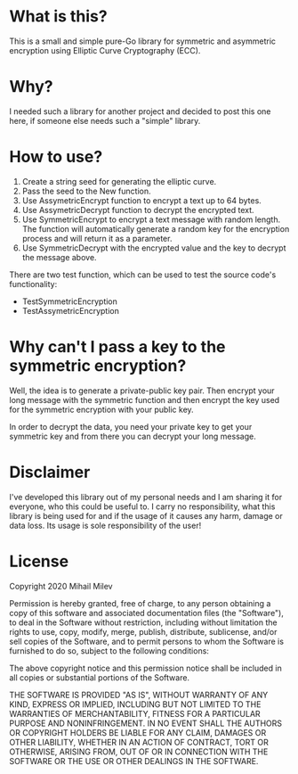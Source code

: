 # What is this?

This is a small and simple pure-Go library for symmetric and asymmetric encryption using Elliptic Curve Cryptography (ECC).

# Why?

I needed such a library for another project and decided to post this one here, if someone else needs such a "simple" library.

# How to use?

1. Create a string seed for generating the elliptic curve.
2. Pass the seed to the New function.
3. Use AssymetricEncrypt function to encrypt a text up to 64 bytes.
4. Use AssymetricDecrypt function to decrypt the encrypted text.
5. Use SymmetricEncrypt to encrypt a text message with random length. The function will automatically generate a random key for the encryption process and will return it as a parameter.
6. Use SymmetricDecrypt with the encrypted value and the key to decrypt the message above.

There are two test function, which can be used to test the source code's functionality:
- TestSymmetricEncryption
- TestAssymetricEncryption

# Why can't I pass a key to the symmetric encryption?

Well, the idea is to generate a private-public key pair. Then encrypt your long message with the symmetric function and then encrypt the key used for the symmetric encryption with your public key.

In order to decrypt the data, you need your private key to get your symmetric key and from there you can decrypt your long message.

# Disclaimer

I've developed this library out of my personal needs and I am sharing it for everyone, who this could be useful to. I carry no responsibility, what this library is being used for and if the usage of it causes any harm, damage or data loss. Its usage is sole responsibility of the user!

# License

Copyright 2020 Mihail Milev

Permission is hereby granted, free of charge, to any person obtaining a copy of this software and associated documentation files (the "Software"), to deal in the Software without restriction, including without limitation the rights to use, copy, modify, merge, publish, distribute, sublicense, and/or sell copies of the Software, and to permit persons to whom the Software is furnished to do so, subject to the following conditions:

The above copyright notice and this permission notice shall be included in all copies or substantial portions of the Software.

THE SOFTWARE IS PROVIDED "AS IS", WITHOUT WARRANTY OF ANY KIND, EXPRESS OR IMPLIED, INCLUDING BUT NOT LIMITED TO THE WARRANTIES OF MERCHANTABILITY, FITNESS FOR A PARTICULAR PURPOSE AND NONINFRINGEMENT. IN NO EVENT SHALL THE AUTHORS OR COPYRIGHT HOLDERS BE LIABLE FOR ANY CLAIM, DAMAGES OR OTHER LIABILITY, WHETHER IN AN ACTION OF CONTRACT, TORT OR OTHERWISE, ARISING FROM, OUT OF OR IN CONNECTION WITH THE SOFTWARE OR THE USE OR OTHER DEALINGS IN THE SOFTWARE.
